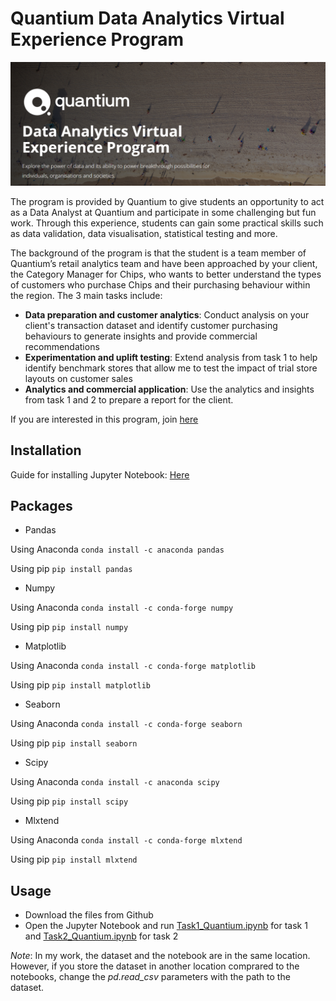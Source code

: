 #  Quantium Data Analytics Virtual Experience Program
![project-banner](https://github.com/TrangNguyenn/Quantium_DataAnalytics/blob/main/Screenshot%202022-06-13%20184728.png)

The program is provided by Quantium to give students an opportunity to act as a Data Analyst at Quantium and participate in some challenging but fun work. Through this experience, students can gain some practical skills such as data validation, data visualisation, statistical testing and more.

The background of the program is that the student is a team member of Quantium’s retail analytics team and have been approached by your client, the Category Manager for Chips, who wants to better understand the types of customers who purchase Chips and their purchasing behaviour within the region. The 3 main tasks include:
- **Data preparation and customer analytics**: Conduct analysis on your client's transaction dataset and identify customer purchasing behaviours to generate insights and provide commercial recommendations
- **Experimentation and uplift testing**: Extend analysis from task 1 to help identify benchmark stores that allow me to test the impact of trial store layouts on customer sales
- **Analytics and commercial application**: Use the analytics and insights from task 1 and 2 to prepare a report for the client.

If you are interested in this program, join [here](https://www.theforage.com/virtual-internships/prototype/NkaC7knWtjSbi6aYv/Data-Analytics?ref=MeJuLu2xdzPvh3prh)
## Installation
Guide for installing Jupyter Notebook: [Here](https://www.geeksforgeeks.org/how-to-install-jupyter-notebook-in-windows/)
## Packages
- Pandas

Using Anaconda
```conda install -c anaconda pandas```

Using pip
```pip install pandas```
- Numpy

Using Anaconda
```conda install -c conda-forge numpy```

Using pip
```pip install numpy```
- Matplotlib

Using Anaconda
```conda install -c conda-forge matplotlib```

Using pip
```pip install matplotlib```
- Seaborn

Using Anaconda
```conda install -c conda-forge seaborn ```

Using pip
```pip install seaborn```
- Scipy

Using Anaconda
```conda install -c anaconda scipy```

Using pip
```pip install scipy```
- Mlxtend

Using Anaconda
```conda install -c conda-forge mlxtend```

Using pip
```pip install mlxtend```
## Usage
- Download the files from Github
- Open the Jupyter Notebook and run [Task1_Quantium.ipynb](https://github.com/TrangNguyenn/Quantium_DataAnalytics/blob/main/Task1_Quantium.ipynb) for task 1 and [Task2_Quantium.ipynb](https://github.com/TrangNguyenn/Quantium_DataAnalytics/blob/main/Task2_Quantium.ipynb) for task 2

*Note*: In my work, the dataset and the notebook are in the same location. However, if you store the dataset in another location comprared to the notebooks, change the *pd.read_csv* parameters with the path to the dataset.
